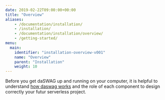 ```yaml
---
date: 2019-02-22T09:00:00+00:00
title: "Overview"
aliases:
    - /documentation/installation/
    - /installation/
    - /documentation/installation/overview/
    - /getting-started/
menu:
  main:
    identifier: "installation-overview-v001"
    name: "Overview"
    parent: "Installation"
    weight: 10
---
```


Before you get daSWAG up and running on your computer, it is helpful to understand [how daswag works](/documentation/how-daswag-works/concepts-and-components) and the role of each component to design correctly your futur serverless project.